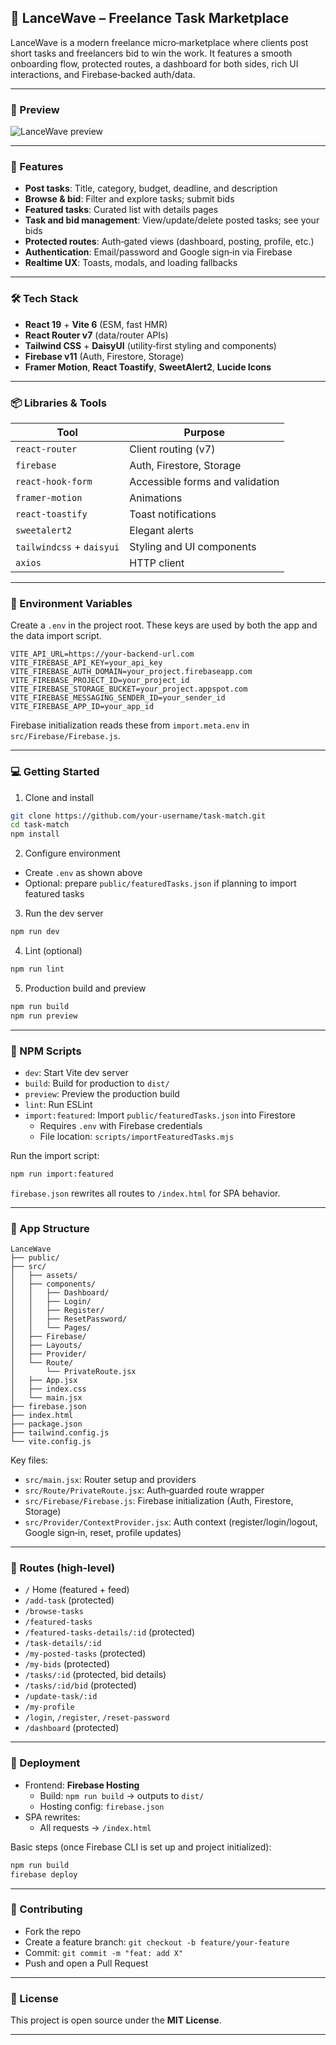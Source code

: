 ## 🍇 LanceWave – Freelance Task Marketplace


LanceWave is a modern freelance micro‑marketplace where clients post short tasks and freelancers bid to win the work. It features a smooth onboarding flow, protected routes, a dashboard for both sides, rich UI interactions, and Firebase‑backed auth/data.

---

### 📸 Preview

<img src="" alt="LanceWave preview" style="max-width: 100%;" />

---

### 🌟 Features

- **Post tasks**: Title, category, budget, deadline, and description
- **Browse & bid**: Filter and explore tasks; submit bids
- **Featured tasks**: Curated list with details pages
- **Task and bid management**: View/update/delete posted tasks; see your bids
- **Protected routes**: Auth‑gated views (dashboard, posting, profile, etc.)
- **Authentication**: Email/password and Google sign‑in via Firebase
- **Realtime UX**: Toasts, modals, and loading fallbacks

---

### 🛠 Tech Stack

- **React 19** + **Vite 6** (ESM, fast HMR)
- **React Router v7** (data/router APIs)
- **Tailwind CSS** + **DaisyUI** (utility‑first styling and components)
- **Firebase v11** (Auth, Firestore, Storage)
- **Framer Motion**, **React Toastify**, **SweetAlert2**, **Lucide Icons**

---

### 📦 Libraries & Tools

| Tool | Purpose |
|------|---------|
| `react-router` | Client routing (v7) |
| `firebase` | Auth, Firestore, Storage |
| `react-hook-form` | Accessible forms and validation |
| `framer-motion` | Animations |
| `react-toastify` | Toast notifications |
| `sweetalert2` | Elegant alerts |
| `tailwindcss` + `daisyui` | Styling and UI components |
| `axios` | HTTP client |

---

### 🔐 Environment Variables

Create a `.env` in the project root. These keys are used by both the app and the data import script.

```env
VITE_API_URL=https://your-backend-url.com
VITE_FIREBASE_API_KEY=your_api_key
VITE_FIREBASE_AUTH_DOMAIN=your_project.firebaseapp.com
VITE_FIREBASE_PROJECT_ID=your_project_id
VITE_FIREBASE_STORAGE_BUCKET=your_project.appspot.com
VITE_FIREBASE_MESSAGING_SENDER_ID=your_sender_id
VITE_FIREBASE_APP_ID=your_app_id
```

Firebase initialization reads these from `import.meta.env` in `src/Firebase/Firebase.js`.

---

### 💻 Getting Started

1) Clone and install

```bash
git clone https://github.com/your-username/task-match.git
cd task-match
npm install
```

2) Configure environment

- Create `.env` as shown above
- Optional: prepare `public/featuredTasks.json` if planning to import featured tasks

3) Run the dev server

```bash
npm run dev
```

4) Lint (optional)

```bash
npm run lint
```

5) Production build and preview

```bash
npm run build
npm run preview
```

---

### 📜 NPM Scripts

- `dev`: Start Vite dev server
- `build`: Build for production to `dist/`
- `preview`: Preview the production build
- `lint`: Run ESLint
- `import:featured`: Import `public/featuredTasks.json` into Firestore
  - Requires `.env` with Firebase credentials
  - File location: `scripts/importFeaturedTasks.mjs`

Run the import script:

```bash
npm run import:featured
```

`firebase.json` rewrites all routes to `/index.html` for SPA behavior.

---

### 🧭 App Structure

```
LanceWave
├── public/
├── src/
│   ├── assets/
│   ├── components/
│   │   ├── Dashboard/
│   │   ├── Login/
│   │   ├── Register/
│   │   ├── ResetPassword/
│   │   └── Pages/
│   ├── Firebase/
│   ├── Layouts/
│   ├── Provider/
│   └── Route/
│       └── PrivateRoute.jsx
│   ├── App.jsx
│   ├── index.css
│   └── main.jsx
├── firebase.json
├── index.html
├── package.json
├── tailwind.config.js
└── vite.config.js
```

Key files:
- `src/main.jsx`: Router setup and providers
- `src/Route/PrivateRoute.jsx`: Auth‑guarded route wrapper
- `src/Firebase/Firebase.js`: Firebase initialization (Auth, Firestore, Storage)
- `src/Provider/ContextProvider.jsx`: Auth context (register/login/logout, Google sign‑in, reset, profile updates)

---

### 🔗 Routes (high‑level)

- `/` Home (featured + feed)
- `/add-task` (protected)
- `/browse-tasks`
- `/featured-tasks`
- `/featured-tasks-details/:id` (protected)
- `/task-details/:id`
- `/my-posted-tasks` (protected)
- `/my-bids` (protected)
- `/tasks/:id` (protected, bid details)
- `/tasks/:id/bid` (protected)
- `/update-task/:id`
- `/my-profile`
- `/login`, `/register`, `/reset-password`
- `/dashboard` (protected)

---

### 🚀 Deployment

- Frontend: **Firebase Hosting**
  - Build: `npm run build` → outputs to `dist/`
  - Hosting config: `firebase.json`
- SPA rewrites:
  - All requests → `/index.html`

Basic steps (once Firebase CLI is set up and project initialized):

```bash
npm run build
firebase deploy
```

---

### 🤝 Contributing

- Fork the repo
- Create a feature branch: `git checkout -b feature/your-feature`
- Commit: `git commit -m "feat: add X"`
- Push and open a Pull Request

---

### 📄 License

This project is open source under the **MIT License**.

---
